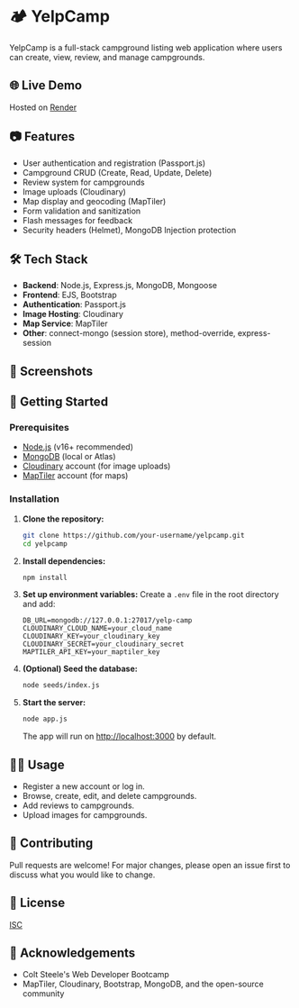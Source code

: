 # 🏕️ YelpCamp

YelpCamp is a full-stack campground listing web application where users can create, view, review, and manage campgrounds.

## 🌐 Live Demo
Hosted on [Render](https://yelpcamp-wvq6.onrender.com/)

## 📷 Features
- User authentication and registration (Passport.js)
- Campground CRUD (Create, Read, Update, Delete)
- Review system for campgrounds
- Image uploads (Cloudinary)
- Map display and geocoding (MapTiler)
- Form validation and sanitization
- Flash messages for feedback
- Security headers (Helmet), MongoDB Injection protection

## 🛠️ Tech Stack
- **Backend**: Node.js, Express.js, MongoDB, Mongoose
- **Frontend**: EJS, Bootstrap
- **Authentication**: Passport.js
- **Image Hosting**: Cloudinary
- **Map Service**: MapTiler
- **Other**: connect-mongo (session store), method-override, express-session

## 📸 Screenshots
<!-- Add screenshots if available -->

## 🚀 Getting Started

### Prerequisites
- [Node.js](https://nodejs.org/) (v16+ recommended)
- [MongoDB](https://www.mongodb.com/) (local or Atlas)
- [Cloudinary](https://cloudinary.com/) account (for image uploads)
- [MapTiler](https://www.maptiler.com/) account (for maps)

### Installation

1. **Clone the repository:**
   ```bash
   git clone https://github.com/your-username/yelpcamp.git
   cd yelpcamp
   ```
2. **Install dependencies:**
   ```bash
   npm install
   ```
3. **Set up environment variables:**
   Create a `.env` file in the root directory and add:
   ```env
   DB_URL=mongodb://127.0.0.1:27017/yelp-camp
   CLOUDINARY_CLOUD_NAME=your_cloud_name
   CLOUDINARY_KEY=your_cloudinary_key
   CLOUDINARY_SECRET=your_cloudinary_secret
   MAPTILER_API_KEY=your_maptiler_key
   ```
4. **(Optional) Seed the database:**
   ```bash
   node seeds/index.js
   ```
5. **Start the server:**
   ```bash
   node app.js
   ```
   The app will run on [http://localhost:3000](http://localhost:3000) by default.

## 🧑‍💻 Usage
- Register a new account or log in.
- Browse, create, edit, and delete campgrounds.
- Add reviews to campgrounds.
- Upload images for campgrounds.

## 🤝 Contributing
Pull requests are welcome! For major changes, please open an issue first to discuss what you would like to change.

## 📄 License
[ISC](LICENSE)

## 🙏 Acknowledgements
- Colt Steele's Web Developer Bootcamp
- MapTiler, Cloudinary, Bootstrap, MongoDB, and the open-source community
